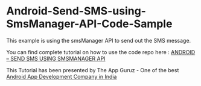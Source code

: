 Android-Send-SMS-using-SmsManager-API-Code-Sample
=================================================

This example is using the smsManager API to send out the SMS message.

You can find complete tutorial on how to use the code repo here : <a href="http://www.theappguruz.com/blog/android-send-sms-using-smsmanager-api">ANDROID – SEND SMS USING SMSMANAGER API</a>

This Tutorial has been presented by The App Guruz - One of the best <a href="http://www.theappguruz.com/android-app-development/">Android App Development Company in India</a>

